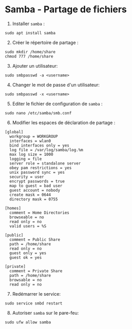 # Samba - Partage de fichiers

1. Installer `samba` :

```shell
sudo apt install samba
```

2. Créer le répertoire de partage :

```shell
sudo mkdir /home/share
chmod 777 /home/share
```

3. Ajouter un utilisateur:

```shell
sudo smbpasswd -a <username>
```

4. Changer le mot de passe d'un utilisateur:

```shell
sudo smbpasswd -x <username>
```

5. Editer le fichier de configuration de `samba` :

```shell
sudo nano /etc/samba/smb.conf
```

6. Modifier les espaces de déclaration de partage :

```shell
[global]
  workgroup = WORKGROUP
  interfaces = wlan0
  bind interfaces only = yes
  log file = /var/log/samba/log.%m
  max log size = 1000
  logging = file
  server role = standalone server
  obey pam restrictions = yes
  unix password sync = yes
  security = user
  encrypt passwords = true
  map to guest = bad user
  guest account = nobody
  create mask = 0644
  directory mask = 0755

[homes]
  comment = Home Directories
  browseable = no
  read only = no
  valid users = %S

[public]
  comment = Public Share
  path = /home/share
  read only = no
  guest only = yes
  guest ok = yes

[private]
  comment = Private Share
  path = /home/share
  browsable = no
  read only = no
```

7. Redémarrer le service:

```shell
sudo service smbd restart
```

8. Autoriser `samba` sur le pare-feu:

```shell
sudo ufw allow samba
```
